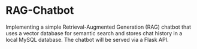 # RAG-Chatbot
Implementing a simple Retrieval-Augmented Generation (RAG) chatbot that uses a vector database for semantic search and stores chat history in a local MySQL database. The chatbot will be served via a Flask API.
